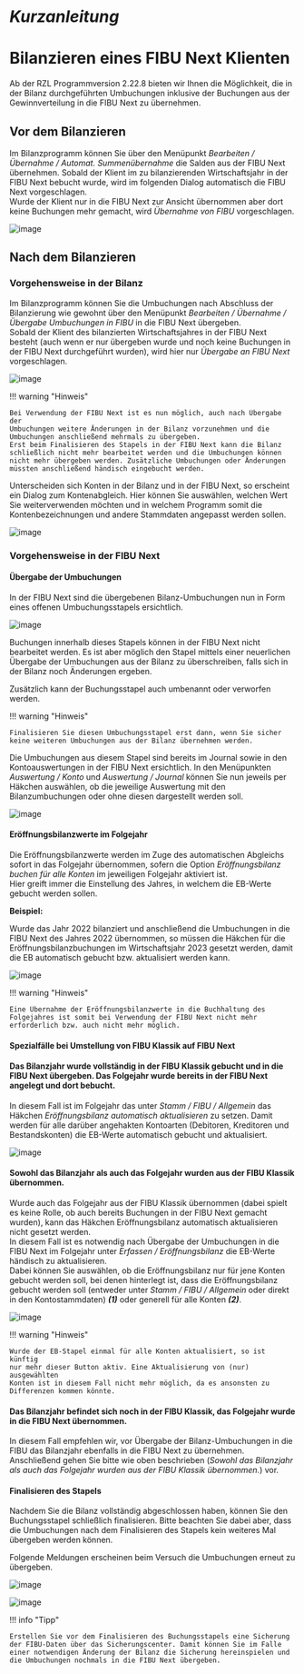 # *Kurzanleitung*

# Bilanzieren eines FIBU Next Klienten


Ab der RZL Programmversion 2.22.8 bieten wir Ihnen die Möglichkeit, die
in der Bilanz durchgeführten Umbuchungen inklusive der Buchungen aus der
Gewinnverteilung in die FIBU Next zu übernehmen.

## Vor dem Bilanzieren

Im Bilanzprogramm können Sie über den Menüpunkt *Bearbeiten / Übernahme
/ Automat. Summenübernahme* die Salden aus der FIBU Next übernehmen.
Sobald der Klient im zu bilanzierenden Wirtschaftsjahr in der FIBU Next
bebucht wurde, wird im folgenden Dialog automatisch die FIBU Next
vorgeschlagen.  
Wurde der Klient nur in die FIBU Next zur Ansicht übernommen aber dort
keine Buchungen mehr gemacht, wird *Übernahme von FIBU* vorgeschlagen.

![image](img/image11.png)

## Nach dem Bilanzieren

### Vorgehensweise in der Bilanz

Im Bilanzprogramm können Sie die Umbuchungen nach Abschluss der
Bilanzierung wie gewohnt über den Menüpunkt *Bearbeiten / Übernahme /
Übergabe Umbuchungen in FIBU* in die FIBU Next übergeben.  
Sobald der Klient des bilanzierten Wirtschaftsjahres in der FIBU Next
besteht (auch wenn er nur übergeben wurde und noch keine Buchungen in
der FIBU Next durchgeführt wurden), wird hier nur *Übergabe an FIBU
Next* vorgeschlagen.

![image](img/image12.png)

!!! warning "Hinweis"

    Bei Verwendung der FIBU Next ist es nun möglich, auch nach Übergabe der
    Umbuchungen weitere Änderungen in der Bilanz vorzunehmen und die
    Umbuchungen anschließend mehrmals zu übergeben.  
    Erst beim Finalisieren des Stapels in der FIBU Next kann die Bilanz
    schließlich nicht mehr bearbeitet werden und die Umbuchungen können
    nicht mehr übergeben werden. Zusätzliche Umbuchungen oder Änderungen
    müssten anschließend händisch eingebucht werden.

Unterscheiden sich Konten in der Bilanz und in der FIBU Next, so
erscheint ein Dialog zum Kontenabgleich. Hier können Sie auswählen,
welchen Wert Sie weiterverwenden möchten und in welchem Programm somit
die Kontenbezeichnungen und andere Stammdaten angepasst werden sollen.

![image](img/image13.png)

### Vorgehensweise in der FIBU Next

#### Übergabe der Umbuchungen

In der FIBU Next sind die übergebenen Bilanz-Umbuchungen nun in Form
eines offenen Umbuchungsstapels ersichtlich.

![image](img/image14.png)

Buchungen innerhalb dieses Stapels können in der FIBU Next nicht
bearbeitet werden. Es ist aber möglich den Stapel mittels einer
neuerlichen Übergabe der Umbuchungen aus der Bilanz zu überschreiben,
falls sich in der Bilanz noch Änderungen ergeben.

Zusätzlich kann der Buchungsstapel auch umbenannt oder verworfen werden.

!!! warning "Hinweis"

    Finalisieren Sie diesen Umbuchungsstapel erst dann, wenn Sie sicher
    keine weiteren Umbuchungen aus der Bilanz übernehmen werden.

Die Umbuchungen aus diesem Stapel sind bereits im Journal sowie in den
Kontoauswertungen in der FIBU Next ersichtlich. In den Menüpunkten
*Auswertung / Konto* und *Auswertung / Journal* können Sie nun jeweils
per Häkchen auswählen, ob die jeweilige Auswertung mit den
Bilanzumbuchungen oder ohne diesen dargestellt werden soll.

![image](img/image15.png)

#### Eröffnungsbilanzwerte im Folgejahr

Die Eröffnungsbilanzwerte werden im Zuge des automatischen Abgleichs
sofort in das Folgejahr übernommen, sofern die Option *Eröffnungsbilanz
buchen für alle Konten* im jeweiligen Folgejahr aktiviert ist.  
Hier greift immer die Einstellung des Jahres, in welchem die EB-Werte
gebucht werden sollen.

**Beispiel:**

Wurde das Jahr 2022 bilanziert und anschließend die Umbuchungen in die
FIBU Next des Jahres 2022 übernommen, so müssen die Häkchen für die
Eröffnungsbilanzbuchungen im Wirtschaftsjahr 2023 gesetzt werden, damit
die EB automatisch gebucht bzw. aktualisiert werden kann.

![image](img/image16.png)

!!! warning "Hinweis"

    Eine Übernahme der Eröffnungsbilanzwerte in die Buchhaltung des
    Folgejahres ist somit bei Verwendung der FIBU Next nicht mehr
    erforderlich bzw. auch nicht mehr möglich.

#### Spezialfälle bei Umstellung von FIBU Klassik auf FIBU Next

#### Das Bilanzjahr wurde vollständig in der FIBU Klassik gebucht und in die FIBU Next übergeben. Das Folgejahr wurde bereits in der FIBU Next angelegt und dort bebucht.

In diesem Fall ist im Folgejahr das unter *Stamm / FIBU / Allgemein* das
Häkchen *Eröffnungsbilanz automatisch aktualisieren* zu setzen. Damit
werden für alle darüber angehakten Kontoarten (Debitoren, Kreditoren und
Bestandskonten) die EB-Werte automatisch gebucht und aktualisiert.

![image](img/image17.png)

#### Sowohl das Bilanzjahr als auch das Folgejahr wurden aus der FIBU Klassik übernommen. 

Wurde auch das Folgejahr aus der FIBU Klassik übernommen (dabei spielt
es keine Rolle, ob auch bereits Buchungen in der FIBU Next gemacht
wurden), kann das Häkchen Eröffnungsbilanz automatisch aktualisieren
nicht gesetzt werden.  
In diesem Fall ist es notwendig nach Übergabe der Umbuchungen in die
FIBU Next im Folgejahr unter *Erfassen / Eröffnungsbilanz* die EB-Werte
händisch zu aktualisieren.  
Dabei können Sie auswählen, ob die Eröffnungsbilanz nur für jene Konten
gebucht werden soll, bei denen hinterlegt ist, dass die Eröffnungsbilanz
gebucht werden soll (entweder unter *Stamm / FIBU / Allgemein* oder
direkt in den Kontostammdaten) ***(1)*** oder generell für alle Konten
***(2)***.

![image](img/image18.png)

!!! warning "Hinweis"

    Wurde der EB-Stapel einmal für alle Konten aktualisiert, so ist künftig
    nur mehr dieser Button aktiv. Eine Aktualisierung von (nur) ausgewählten
    Konten ist in diesem Fall nicht mehr möglich, da es ansonsten zu
    Differenzen kommen könnte.

#### Das Bilanzjahr befindet sich noch in der FIBU Klassik, das Folgejahr wurde in die FIBU Next übernommen.

In diesem Fall empfehlen wir, vor Übergabe der Bilanz-Umbuchungen in die
FIBU das Bilanzjahr ebenfalls in die FIBU Next zu übernehmen.  
Anschließend gehen Sie bitte wie oben beschrieben (*Sowohl das
Bilanzjahr als auch das Folgejahr wurden aus der FIBU Klassik
übernommen.*) vor.

#### Finalisieren des Stapels

Nachdem Sie die Bilanz vollständig abgeschlossen haben, können Sie den
Buchungsstapel schließlich finalisieren. Bitte beachten Sie dabei aber,
dass die Umbuchungen nach dem Finalisieren des Stapels kein weiteres Mal
übergeben werden können.

Folgende Meldungen erscheinen beim Versuch die Umbuchungen erneut zu
übergeben.

![image](img/image19.png)

![image](img/image20.png)

!!! info "Tipp"

    Erstellen Sie vor dem Finalisieren des Buchungsstapels eine Sicherung
    der FIBU-Daten über das Sicherungscenter. Damit können Sie im Falle
    einer notwendigen Änderung der Bilanz die Sicherung hereinspielen und
    die Umbuchungen nochmals in die FIBU Next übergeben.

